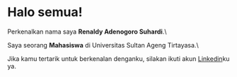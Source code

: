 # Halo semua! 

Perkenalkan nama saya **Renaldy Adenogoro Suhardi**.\

Saya seorang **Mahasiswa** di Universitas Sultan Ageng Tirtayasa.\

Jika kamu tertarik untuk berkenalan denganku, silakan ikuti akun [Linkedin](https://www.linkedin.com/in/renaldy-adenogoro-5a855b229/)ku ya.

